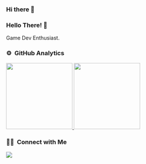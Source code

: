 ### Hi there 👋

### Hello There! 👋 

Game Dev Enthusiast. 

### ⚙️ &nbsp;GitHub Analytics

<p align="left">
<a href="https://github.com/DaffaPoseidon">
  <img height="180em" src="https://github-readme-stats.vercel.app/api?username=AikaMinami&show_icons=true&theme=algolia&include_all_commits=true&count_private=true"/>
  <img height="180em" src="https://github-readme-stats.vercel.app/api/top-langs/?username=AikaMinami&layout=compact&langs_count=8&theme=algolia"/>
</a>
</p>

### 🤝🏻 &nbsp;Connect with Me

<p align="left">
<a href="daffa:poseidon.ndap.cahyo@gmail.com"><img src="https://img.shields.io/badge/-daffaposeidon.ndap.cahyo@gmail.com-D14836?style=flat&logo=Gmail&logoColor=white"/></a>
</p>
